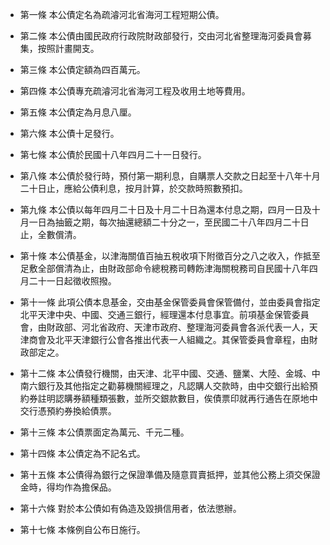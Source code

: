 * 第一條 本公債定名為疏濬河北省海河工程短期公債。

* 第二條 本公債由國民政府行政院財政部發行，交由河北省整理海河委員會募集，按照計畫開支。

* 第三條 本公債定額為四百萬元。

* 第四條 本公債專充疏濬河北省海河工程及收用土地等費用。

* 第五條 本公債定為月息八厘。

* 第六條 本公債十足發行。

* 第七條 本公債於民國十八年四月二十一日發行。

* 第八條 本公債於發行時，預付第一期利息，自購票人交款之日起至十八年十月二十日止，應給公債利息，按月計算，於交款時照數預扣。

* 第九條 本公債以每年四月二十日及十月二十日為還本付息之期，四月一日及十月一日為抽籤之期，每次抽還總額二十分之一，至民國二十八年四月二十日止，全數償清。

* 第十條 本公債基金，以津海關值百抽五稅收項下附徵百分之八之收入，作抵至足敷全部償清為止，由財政部命令總稅務司轉飭津海關稅務司自民國十八年四月二十一日起徵收照撥。

* 第十一條 此項公債本息基金，交由基金保管委員會保管備付，並由委員會指定北平天津中央、中國、交通三銀行，經理還本付息事宜。前項基金保管委員會，由財政部、河北省政府、天津市政府、整理海河委員會各派代表一人，天津商會及北平天津銀行公會各推出代表一人組織之。其保管委員會章程，由財政部定之。

* 第十二條 本公債發行機關，由天津、北平中國、交通、鹽業、大陸、金城、中南六銀行及其他指定之勸募機關經理之，凡認購人交款時，由中交銀行出給預約券註明認購券額種類張數，並所交銀款數目，俟債票印就再行通告在原地中交行憑預約券換給債票。

* 第十三條 本公債票面定為萬元、千元二種。

* 第十四條 本公債定為不記名式。

* 第十五條 本公債得為銀行之保證準備及隨意買賣抵押，並其他公務上須交保證金時，得均作為擔保品。

* 第十六條 對於本公債如有偽造及毀損信用者，依法懲辦。

* 第十七條 本條例自公布日施行。

